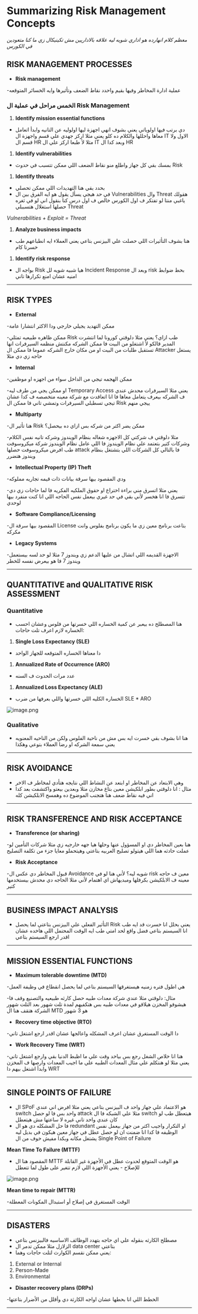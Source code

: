 # Summarizing Risk Management Concepts

*معظم كلام انهارده هو اداري شويه ليه علاقه بالاداريين مش تكينيكال زي ما كنا متعودين في الكورس*

## RISK MANAGEMENT PROCESSES

- **Risk management**

-عملية ادارة المخاطر وفيها بقيم واحدد نقاط الضعف وتأثيرها وايه الخسائر المتوقعه

### الخمس مراحل في عملية ال Risk Management

1. **Identify mission essential functions**
- دي برتب فيها اولوياتي يعني بشوف انهي اجهزة ليها اولوليه عن التانيه وابدأ اتعامل معاها واحللها والكلام ده كلو يعني مثلا اركز جهدي علي قسم واجهزة ال IT الاول ولا قسم ال HR مثلا لأ طبعا اركز علي ال IT وبعد كدا ال HR
1. **Identify vulnerabilities**
- بمسك بقي كل جهاز واطلع منو نقاط الضعف اللي ممكن تتسبب في حدوث Risk
1. **Identify threats**
- بحدد بقي هنا التهديدات اللي ممكن تحصلي
- في حد هيجي يسأل يقول هو ايه الفرق بين ال Vulnerabilities وال Threat هقولك ياغبي منتا لو تفتكر ف اول الكورس خالص ف اول درس كنا بنقول اني لو في ثغره حصلها استغلال هتسببلي Threat

*Vulnerabilities + Exploit = Threat*

1. **Analyze business impacts**
- هنا بشوف التأثيرات اللي حصلت علي البيزنس بتاعي يعني العملاء ايه انطباعهم طب خسرنا كام
1. **Identify risk response**
- بواجه ال Risk هيا شبيه شويه لل Incident Response وبعد ال risk بحط ضوابط امنيه عشان امنع تكرارها تاني

---

## RISK TYPES

- **External**

-ممكن التهديد يجيلي خارجي ودا الاكثر انتشارا عامة

-ممكن ظاهره طبيعيه تمثلي Risk طب ازاي؟ يعني مثلا دلوقتي كورونا لما انتشرت المدير قالكو لأ اشتغلو من البيت فا ممكن الشركه مكنتش منظمه السيرفرات انها تستقبل طلبات من البيت او من مكان خارج الشركه عموما فا ممكن ال Attacker يستغل حاجه زي دي مثلا

- **Internal**

-ممكن الهجمه تيجي من الداخل سواء من اجهزه او موظفين

-او ممكن يجي من طرف ليه Temporary Access يعني مثلا السيرفرات محدش عندي ف الشركه بيعرف يتعامل معاها فا انا اتعاقدت مع شركة معينه متخصصه ف كدا عشان تيجي تسطبلي السيرفرات وتمشي تاني فا ممكن ال Risk ييجي منهم

- **Multiparty**

-هنا تأثير ال Risk ممكن يضر اكتر من شركه بس ازاي ده بيحصل؟

-مثلا دلوقتي ف شركتي كل الاجهزه شغاله بنظام الويندوز وشركه تانيه نفس الكلام وشركات كتير بتعتمد علي نظام الويندوز فا اللي عامل نظام الويندوز شركة ميكروسوفت طب افرض ميكروسوفت حصلها attack فا بالتالي كل الشركات اللي بتشتغل بنظام ويندوز هتضرر

- **Intellectual Property (IP) Theft**

-ودي المقصود بيها سرقة بيانات ذات قيمه تجاريه مملوكه

-يعني مثلا اتسرق مني براءة اختراع او حقوق الملكيه الفكريه فا لما حاجات زي دي تتسرق فا انا هخسر لأني بقي في حد غيري بيعمل نفس الحاجه اللي انا كنت منفرد بيها لوحدي

- **Software Compliance/Licensing**

-المقصود بيها سرقة ال License بتاعت برنامج معين زي ما يكون برنامج بفلوس وانت مكركه

- **Legacy Systems**

-الاجهزة القديمه اللي اتشال من عليها الدعم زي ويندوز 7 مثلا لو حد لسه بيستعمل ويندوز 7 فا هو بيعرض نفسه للخطر

---

## QUANTITATIVE and QUALITATIVE RISK ASSESSMENT

### **Quantitative**

- هنا المصطلح ده بيعبر عن كمية الخساره اللي خسرتها من فلوس وعشان احسب الخساره لازم اعرف تلت حاجات:
1. **Single Loss Expectancy (SLE)**
- دا معناها الخساره المتوقعه للجهاز الواحد
1. **Annualized Rate of Occurrence (ARO)**
- عدد مرات الحدوث ف السنه
1. **Annualized Loss Expectancy (ALE)**
- الخساره الكليه اللي خسرتها واللي بعرفها من ضرب SLE * ARO

![image.png](image.png)

### Qualitative

- هنا انا بشوف بقي خسرت ايه بس مش من ناحية الفلوس ولكن من الناحيه المعنويه يعني سمعة الشركه او رضا العملاء بتوعي وهكذا

---

## RISK AVOIDANCE

- وهي الابتعاد عن المخاطر او ابتعد عن النشاط اللي نتايجه هتأدي لمخاطر ف الاخر
- مثال : انا دلوقتي بطور ابلكيشن معين بتاع مخازن مثلا وبعدين بيعتو واكتشفت بعد كدا اني فيه نقاط ضعف هنا هتجنب الموضوع ده وهمسح الابلكيشن كله

---

## RISK TRANSFERENCE AND RISK ACCEPTANCE

- **Transference (or sharing)**

-هنا بعين المخاطر دي او المسؤول عنها وحلها هيا جهه خارجيه زي مثلا شركات التأمين لو عملت حادثه هما اللي هيتولو تصليح العربيه بتاعتي وهيتحملو معايا جزء من تكلفة التصليح

- **Risk Acceptance**

-قبول المخاطر دي عكس ال Avoidance شويه ليه؟ لأني هنا لو في risk معين ف حاجه معينه ف الابلكيشن بكرفلها ومبديهاش اي اهتمام لأني مثلا الحاجه دي محدش بيستخدمها كتير

---

## BUSINESS IMPACT ANALYSIS

- التأثير الفعلي علي البيزنس بتاعتي لما يحصل Risk يعني بحلل انا خسرت قد ايه طب انا السيستم بتاعي فضل واقع لحد امتي طب ايه الوقت المحتمل اللي هاخده عشان اقدر ارجع السيستم بتاعي

---

## MISSION ESSENTIAL FUNCTIONS

- **Maximum tolerable downtime (MTD)**

-هي اطول فتره زمنيه هيستغرقها السيستم بتاعي لما يحصل انقطاع في وظيفة العمل

-مثال: دلوقتي مثلا عندي شركة معدات طبيه حصل كارثه طبيعيه والتصنيع وقف فا هيشوفو المخزن هيلاقو في معدات طبيه بس هتكفيهم لمدة تلت شهور بعد التلت شهور الشركة هتقف هنا ال MTD هو 3 شهور

- **Recovery time objective (RTO)**

-دا الوقت المستغرق عشان اعرف المشكله واعالجها عشان اقدر ارجع اشتغل تاني

- **Work Recovery Time (WRT)**

-هنا انا خلاص الشغل رجع بس بياخد وقت علي ما اظبط الدنيا بقي وارجع اشتغل تاني يعني مثلا لو هنتكلم علي مثال المعدات الطبيه علي ما اجيب المعدات وارصها ف المخزن وابدأ اشتغل بيهم دا WRT

---

## SINGLE POINTS OF FAILURE

- ال SPoF هو الاعتماد علي جهاز واحد ف البيزنس بتاعي يعني مثلا افرض اني عندي switch واحد بس فا لو حصل attack مثلا علي الشبكه فا ال switch هيتعطل طب لو كان عندي واحد تاني غيره لا ساعتها مش هيتعطل
- فا حل المشكله دي هو ال redundant او التكرار واجيب اكتر من جهاز بيعمل نفس الوظيفه فا كدا انا ضمنت ان لو حصل عطل في جهاز معين هيكون في بديل ليه يشتغل مكانه وبكدا مفيش خوف من ال Single Point of Failure

**Mean Time To Failure (MTTF)**

- المقصود هنا ال MTTF هو الوقت المتوقع لحدوث عطل في الأجهزة غير القابلة للإصلاح - يعني الأجهزة اللي لازم تتغير على طول لما تتعطل

![image.png](image%201.png)

**Mean time to repair (MTTR)**

-الوقت المستغرق في إصلاح أو استبدال المكونات المعطلة

---

## DISASTERS

- مصطلح الكارثه بنقوله علي اي حاجه بتهدد الوظائف الاساسيه فالبيزنس بتاعي
- الزلازل مثلا ممكن تدمر ال data center بتاعتي
- يعني ممكن نقسم الكوارث لتلت حاجات وهما:
1. External or Internal
2. Person-Made
3. Environmental
- **Disaster recovery plans (DRPs)**

-الخطط اللي انا بحطها عشان اواجه الكارثة دي وأقلل من الأضرار بتاعتها

---